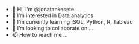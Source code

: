 - 👋 Hi, I’m @jonatankesete
- 👀 I’m interested in Data analytics
- 🌱 I’m currently learning ;SQL, Python, R, Tableau
- 💞️ I’m looking to collaborate on ...
- 📫 How to reach me ...

<!---
jonatankesete/jonatankesete is a ✨ special ✨ repository because its `README.md` (this file) appears on your GitHub profile.
You can click the Preview link to take a look at your changes.
--->
